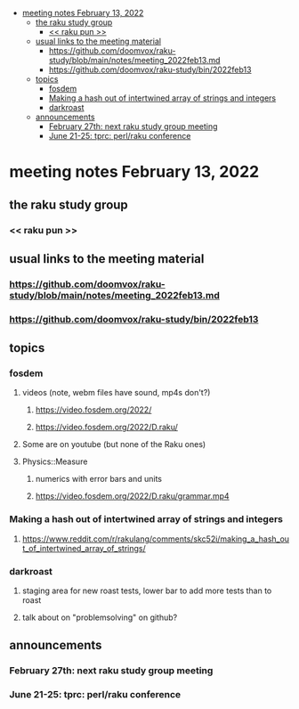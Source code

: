 - [meeting notes February 13, 2022](#org7eedfe2)
  - [the raku study group](#org1c0b4d3)
    - [<< raku pun >>](#org44ca8a5)
  - [usual links to the meeting material](#org092fe16)
    - [<https://github.com/doomvox/raku-study/blob/main/notes/meeting_2022feb13.md>](#org51663b9)
    - [<https://github.com/doomvox/raku-study/bin/2022feb13>](#orgfbe4255)
  - [topics](#orgbead439)
    - [fosdem](#org0238075)
    - [Making a hash out of intertwined array of strings and integers](#org2120c74)
    - [darkroast](#org4e9cf9b)
  - [announcements](#orge4c49a5)
    - [February 27th: next raku study group meeting](#orgb9394da)
    - [June 21-25: tprc: perl/raku conference](#orgb753c03)


<a id="org7eedfe2"></a>

# meeting notes February 13, 2022


<a id="org1c0b4d3"></a>

## the raku study group


<a id="org44ca8a5"></a>

### << raku pun >>


<a id="org092fe16"></a>

## usual links to the meeting material


<a id="org51663b9"></a>

### <https://github.com/doomvox/raku-study/blob/main/notes/meeting_2022feb13.md>


<a id="orgfbe4255"></a>

### <https://github.com/doomvox/raku-study/bin/2022feb13>


<a id="orgbead439"></a>

## topics


<a id="org0238075"></a>

### fosdem

1.  videos (note, webm files have sound, mp4s don't?)

    1.  <https://video.fosdem.org/2022/>
    
    2.  <https://video.fosdem.org/2022/D.raku/>

2.  Some are on youtube (but none of the Raku ones)

3.  Physics::Measure

    1.  numerics with error bars and units
    
    2.  <https://video.fosdem.org/2022/D.raku/grammar.mp4>


<a id="org2120c74"></a>

### Making a hash out of intertwined array of strings and integers

1.  <https://www.reddit.com/r/rakulang/comments/skc52i/making_a_hash_out_of_intertwined_array_of_strings/>


<a id="org4e9cf9b"></a>

### darkroast

1.  staging area for new roast tests, lower bar to add more tests than to roast

2.  talk about on "problemsolving" on github?


<a id="orge4c49a5"></a>

## announcements


<a id="orgb9394da"></a>

### February 27th: next raku study group meeting


<a id="orgb753c03"></a>

### June 21-25: tprc: perl/raku conference

